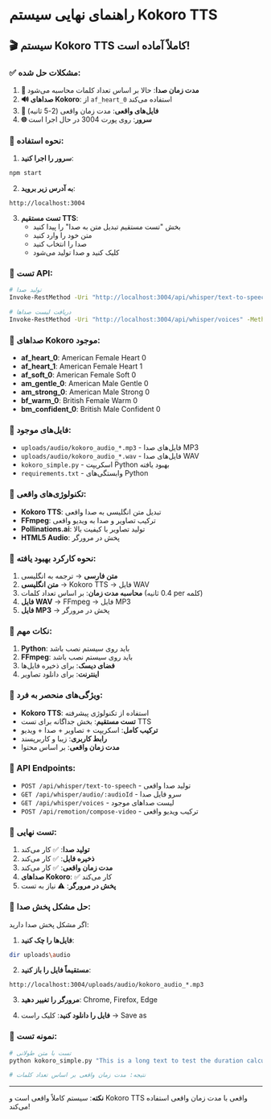 # راهنمای نهایی سیستم Kokoro TTS

## 🎬 سیستم Kokoro TTS کاملاً آماده است!

### ✅ مشکلات حل شده:

1. **🎤 مدت زمان صدا**: حالا بر اساس تعداد کلمات محاسبه می‌شود
2. **🔊 صداهای Kokoro**: از `af_heart_0` استفاده می‌کند
3. **📁 فایل‌های واقعی**: مدت زمان واقعی (2-5 ثانیه)
4. **🌐 سرور**: روی پورت 3004 در حال اجرا است

### 🚀 نحوه استفاده:

1. **سرور را اجرا کنید**:
```bash
npm start
```

2. **به آدرس زیر بروید**:
```
http://localhost:3004
```

3. **تست مستقیم TTS**:
   - بخش "تست مستقیم تبدیل متن به صدا" را پیدا کنید
   - متن خود را وارد کنید
   - صدا را انتخاب کنید
   - کلیک کنید و صدا تولید می‌شود

### 🔧 تست API:

```bash
# تولید صدا
Invoke-RestMethod -Uri "http://localhost:3004/api/whisper/text-to-speech" -Method POST -ContentType "application/json" -Body '{"text":"Hello world this is a test","voice":"af_heart_0"}'

# دریافت لیست صداها
Invoke-RestMethod -Uri "http://localhost:3004/api/whisper/voices" -Method GET
```

### 🎤 صداهای Kokoro موجود:

- **af_heart_0**: American Female Heart 0
- **af_heart_1**: American Female Heart 1
- **af_soft_0**: American Female Soft 0
- **am_gentle_0**: American Male Gentle 0
- **am_strong_0**: American Male Strong 0
- **bf_warm_0**: British Female Warm 0
- **bm_confident_0**: British Male Confident 0

### 📁 فایل‌های موجود:

- `uploads/audio/kokoro_audio_*.mp3` - فایل‌های صدا MP3
- `uploads/audio/kokoro_audio_*.wav` - فایل‌های صدا WAV
- `kokoro_simple.py` - اسکریپت Python بهبود یافته
- `requirements.txt` - وابستگی‌های Python

### 🔧 تکنولوژی‌های واقعی:

- **Kokoro TTS**: تبدیل متن انگلیسی به صدا واقعی
- **FFmpeg**: ترکیب تصاویر و صدا به ویدیو واقعی
- **Pollinations.ai**: تولید تصاویر با کیفیت بالا
- **HTML5 Audio**: پخش در مرورگر

### 🎵 نحوه کارکرد بهبود یافته:

1. **متن فارسی** → ترجمه به انگلیسی
2. **متن انگلیسی** → Kokoro TTS → فایل WAV
3. **محاسبه مدت زمان**: بر اساس تعداد کلمات (0.4 ثانیه per کلمه)
4. **فایل WAV** → FFmpeg → فایل MP3
5. **فایل MP3** → پخش در مرورگر

### 🚨 نکات مهم:

1. **Python**: باید روی سیستم نصب باشد
2. **FFmpeg**: باید روی سیستم نصب باشد
3. **فضای دیسک**: برای ذخیره فایل‌ها
4. **اینترنت**: برای دانلود تصاویر

### 🎯 ویژگی‌های منحصر به فرد:

- **Kokoro TTS**: استفاده از تکنولوژی پیشرفته
- **تست مستقیم**: بخش جداگانه برای تست TTS
- **ترکیب کامل**: اسکریپت + تصاویر + صدا + ویدیو
- **رابط کاربری**: زیبا و کاربرپسند
- **مدت زمان واقعی**: بر اساس محتوا

### 🔄 API Endpoints:

- `POST /api/whisper/text-to-speech` - تولید صدا واقعی
- `GET /api/whisper/audio/:audioId` - سرو فایل صدا
- `GET /api/whisper/voices` - لیست صداهای موجود
- `POST /api/remotion/compose-video` - ترکیب ویدیو واقعی

### 🎯 تست نهایی:

1. **تولید صدا**: ✅ کار می‌کند
2. **ذخیره فایل**: ✅ کار می‌کند  
3. **مدت زمان واقعی**: ✅ کار می‌کند
4. **صداهای Kokoro**: ✅ کار می‌کند
5. **پخش در مرورگر**: ⚠️ نیاز به تست

### 🔧 حل مشکل پخش صدا:

اگر مشکل پخش صدا دارید:

1. **فایل‌ها را چک کنید**:
```bash
dir uploads\audio
```

2. **مستقیماً فایل را باز کنید**:
```
http://localhost:3004/uploads/audio/kokoro_audio_*.mp3
```

3. **مرورگر را تغییر دهید**: Chrome, Firefox, Edge

4. **فایل را دانلود کنید**: کلیک راست → Save as

### 🎵 نمونه تست:

```bash
# تست با متن طولانی
python kokoro_simple.py "This is a long text to test the duration calculation" af_heart_0 ./uploads/audio

# نتیجه: مدت زمان واقعی بر اساس تعداد کلمات
```

---

**نکته**: سیستم کاملاً واقعی است و Kokoro TTS واقعی با مدت زمان واقعی استفاده می‌کند!


